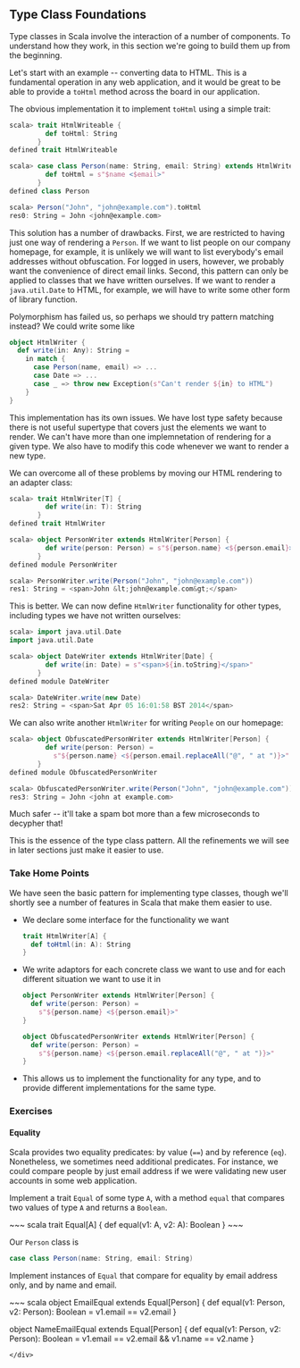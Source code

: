 ## Type Class Foundations

Type classes in Scala involve the interaction of a number of components. To understand how they work, in this section we're going to build them up from the beginning.

Let's start with an example -- converting data to HTML. This is a fundamental operation in any web application, and it would be great to be able to provide a `toHtml` method across the board in our application.

The obvious implementation it to implement `toHtml` using a simple trait:

~~~ scala
scala> trait HtmlWriteable {
         def toHtml: String
       }
defined trait HtmlWriteable

scala> case class Person(name: String, email: String) extends HtmlWriteable {
         def toHtml = s"$name <$email>"
       }
defined class Person

scala> Person("John", "john@example.com").toHtml
res0: String = John <john@example.com>
~~~

This solution has a number of drawbacks. First, we are restricted to having just one way of rendering a `Person`. If we want to list people on our company homepage, for example, it is unlikely we will want to list everybody's email addresses without obfuscation. For logged in users, however, we probably want the convenience of direct email links. Second, this pattern can only be applied to classes that we have written ourselves. If we want to render a `java.util.Date` to HTML, for example, we will have to write some other form of library function.

Polymorphism has failed us, so perhaps we should try pattern matching instead? We could write some like

~~~ scala
object HtmlWriter {
  def write(in: Any): String =
    in match {
      case Person(name, email) => ...
      case Date => ...
      case _ => throw new Exception(s"Can't render ${in} to HTML")
    }
}
~~~

This implementation has its own issues. We have lost type safety because there is not useful supertype that covers just the elements we want to render. We can't have more than one implemnetation of rendering for a given type. We also have to modify this code whenever we want to render a new type.

We can overcome all of these problems by moving our HTML rendering to an adapter class:

~~~ scala
scala> trait HtmlWriter[T] {
         def write(in: T): String
       }
defined trait HtmlWriter

scala> object PersonWriter extends HtmlWriter[Person] {
         def write(person: Person) = s"${person.name} <${person.email}>"
       }
defined module PersonWriter

scala> PersonWriter.write(Person("John", "john@example.com"))
res1: String = <span>John &lt;john@example.com&gt;</span>
~~~

This is better. We can now define `HtmlWriter` functionality for other types, including types we have not written ourselves:

~~~ scala
scala> import java.util.Date
import java.util.Date

scala> object DateWriter extends HtmlWriter[Date] {
         def write(in: Date) = s"<span>${in.toString}</span>"
       }
defined module DateWriter

scala> DateWriter.write(new Date)
res2: String = <span>Sat Apr 05 16:01:58 BST 2014</span>
~~~

We can also write another `HtmlWriter` for writing `People` on our homepage:

~~~ scala
scala> object ObfuscatedPersonWriter extends HtmlWriter[Person] {
         def write(person: Person) =
           s"${person.name} <${person.email.replaceAll("@", " at ")}>"
       }
defined module ObfuscatedPersonWriter

scala> ObfuscatedPersonWriter.write(Person("John", "john@example.com"))
res3: String = John <john at example.com>
~~~

Much safer -- it'll take a spam bot more than a few microseconds to decypher that!

This is the essence of the type class pattern. All the refinements we will see in later sections just make it easier to use.

### Take Home Points

We have seen the basic pattern for implementing type classes, though we'll shortly see a number of features in Scala that make them easier to use.

- We declare some interface for the functionality we want

  ~~~ scala
  trait HtmlWriter[A] {
    def toHtml(in: A): String
  }
  ~~~
- We write adaptors for each concrete class we want to use and for each different situation we want to use it in

  ~~~ scala
  object PersonWriter extends HtmlWriter[Person] {
    def write(person: Person) =
      s"${person.name} <${person.email}>"
  }

  object ObfuscatedPersonWriter extends HtmlWriter[Person] {
    def write(person: Person) =
      s"${person.name} <${person.email.replaceAll("@", " at ")}>"
  }
  ~~~
- This allows us to implement the functionality for any type, and to provide different implementations for the same type.

### Exercises

#### Equality

Scala provides two equality predicates: by value (`==`) and by reference (`eq`). Nonetheless, we sometimes need additional predicates. For instance, we could compare people by just email address if we were validating new user accounts in some web application.

Implement a trait `Equal` of some type `A`, with a method `equal` that compares two values of type `A` and returns a `Boolean`.

<div class="solution">
~~~ scala
trait Equal[A] {
  def equal(v1: A, v2: A): Boolean
}
~~~
</div>

Our `Person` class is

~~~ scala
case class Person(name: String, email: String)
~~~

Implement instances of `Equal` that compare for equality by email address only, and by name and email.

<div class="solution">
~~~ scala
object EmailEqual extends Equal[Person] {
  def equal(v1: Person, v2: Person): Boolean =
    v1.email == v2.email
}

object NameEmailEqual extends Equal[Person] {
  def equal(v1: Person, v2: Person): Boolean =
    v1.email == v2.email && v1.name == v2.name
}
~~~
</div>
